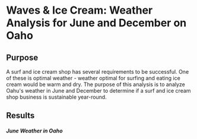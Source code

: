 # Waves & Ice Cream:  Weather Analysis for June and December on Oaho

## Purpose

A surf and ice cream shop has several requirements to be successful.  One of these is optimal weather - weather optimal for surfing and eating ice cream would be warm and dry.   The purpose of this analysis is to analyze Oahu's weather in June and December to determine if a surf and ice cream shop business is sustainable year-round.  

## Results

#### _June Weather in Oaho_


